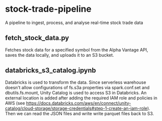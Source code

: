 # stock-trade-pipeline
A pipeline to ingest, process, and analyse real-time stock trade data


## fetch_stock_data.py
Fetches stock data for a specified symbol from the Alpha Vantage API,
saves the data locally, and uploads it to an S3 bucket.

## databricks_s3_catalog.ipynb
Databricks is used to transform the data. Since serverless warehouse doesn't allow configurations of fs.s3a properties via spark.conf.set and dbutils.fs.mount, Unity Catalog is used to access S3 in Databricks. An external location is added after adding the required IAM role and policies in AWS (see https://docs.databricks.com/aws/en/connect/unity-catalog/cloud-storage/storage-credentials#step-1-create-an-iam-role). Then we can read the JSON files and write write parquet files back to S3.